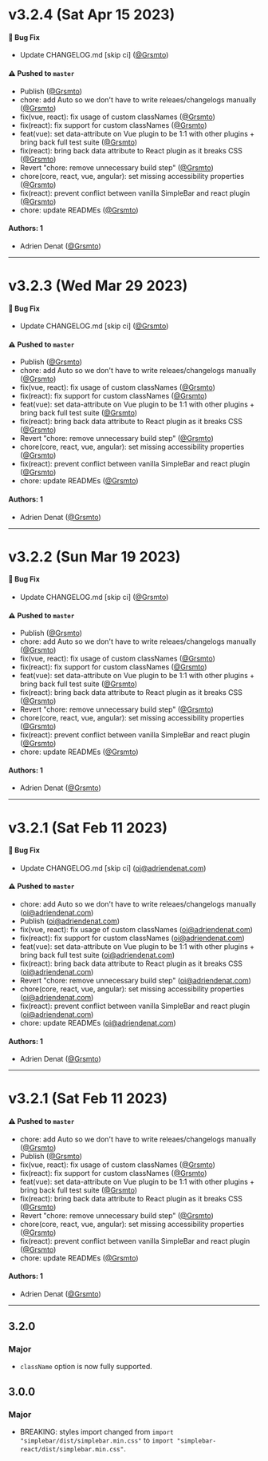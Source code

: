 # v3.2.4 (Sat Apr 15 2023)

#### 🐛 Bug Fix

- Update CHANGELOG.md \[skip ci\] ([@Grsmto](https://github.com/Grsmto))

#### ⚠️ Pushed to `master`

- Publish ([@Grsmto](https://github.com/Grsmto))
- chore: add Auto so we don't have to write releaes/changelogs manually ([@Grsmto](https://github.com/Grsmto))
- fix(vue, react): fix usage of custom classNames ([@Grsmto](https://github.com/Grsmto))
- fix(react): fix support for custom classNames ([@Grsmto](https://github.com/Grsmto))
- feat(vue): set data-attribute on Vue plugin to be 1:1 with other plugins + bring back full test suite ([@Grsmto](https://github.com/Grsmto))
- fix(react): bring back data attribute to React plugin as it breaks CSS ([@Grsmto](https://github.com/Grsmto))
- Revert "chore: remove unnecessary build step" ([@Grsmto](https://github.com/Grsmto))
- chore(core, react, vue, angular): set missing accessibility properties ([@Grsmto](https://github.com/Grsmto))
- fix(react): prevent conflict between vanilla SimpleBar and react plugin ([@Grsmto](https://github.com/Grsmto))
- chore: update READMEs ([@Grsmto](https://github.com/Grsmto))

#### Authors: 1

- Adrien Denat ([@Grsmto](https://github.com/Grsmto))

---

# v3.2.3 (Wed Mar 29 2023)

#### 🐛 Bug Fix

- Update CHANGELOG.md \[skip ci\] ([@Grsmto](https://github.com/Grsmto))

#### ⚠️ Pushed to `master`

- Publish ([@Grsmto](https://github.com/Grsmto))
- chore: add Auto so we don't have to write releaes/changelogs manually ([@Grsmto](https://github.com/Grsmto))
- fix(vue, react): fix usage of custom classNames ([@Grsmto](https://github.com/Grsmto))
- fix(react): fix support for custom classNames ([@Grsmto](https://github.com/Grsmto))
- feat(vue): set data-attribute on Vue plugin to be 1:1 with other plugins + bring back full test suite ([@Grsmto](https://github.com/Grsmto))
- fix(react): bring back data attribute to React plugin as it breaks CSS ([@Grsmto](https://github.com/Grsmto))
- Revert "chore: remove unnecessary build step" ([@Grsmto](https://github.com/Grsmto))
- chore(core, react, vue, angular): set missing accessibility properties ([@Grsmto](https://github.com/Grsmto))
- fix(react): prevent conflict between vanilla SimpleBar and react plugin ([@Grsmto](https://github.com/Grsmto))
- chore: update READMEs ([@Grsmto](https://github.com/Grsmto))

#### Authors: 1

- Adrien Denat ([@Grsmto](https://github.com/Grsmto))

---

# v3.2.2 (Sun Mar 19 2023)

#### 🐛 Bug Fix

- Update CHANGELOG.md \[skip ci\] ([@Grsmto](https://github.com/Grsmto))

#### ⚠️ Pushed to `master`

- Publish ([@Grsmto](https://github.com/Grsmto))
- chore: add Auto so we don't have to write releaes/changelogs manually ([@Grsmto](https://github.com/Grsmto))
- fix(vue, react): fix usage of custom classNames ([@Grsmto](https://github.com/Grsmto))
- fix(react): fix support for custom classNames ([@Grsmto](https://github.com/Grsmto))
- feat(vue): set data-attribute on Vue plugin to be 1:1 with other plugins + bring back full test suite ([@Grsmto](https://github.com/Grsmto))
- fix(react): bring back data attribute to React plugin as it breaks CSS ([@Grsmto](https://github.com/Grsmto))
- Revert "chore: remove unnecessary build step" ([@Grsmto](https://github.com/Grsmto))
- chore(core, react, vue, angular): set missing accessibility properties ([@Grsmto](https://github.com/Grsmto))
- fix(react): prevent conflict between vanilla SimpleBar and react plugin ([@Grsmto](https://github.com/Grsmto))
- chore: update READMEs ([@Grsmto](https://github.com/Grsmto))

#### Authors: 1

- Adrien Denat ([@Grsmto](https://github.com/Grsmto))

---

# v3.2.1 (Sat Feb 11 2023)

#### 🐛 Bug Fix

- Update CHANGELOG.md \[skip ci\] (oi@adriendenat.com)

#### ⚠️ Pushed to `master`

- chore: add Auto so we don't have to write releaes/changelogs manually (oi@adriendenat.com)
- Publish (oi@adriendenat.com)
- fix(vue, react): fix usage of custom classNames (oi@adriendenat.com)
- fix(react): fix support for custom classNames (oi@adriendenat.com)
- feat(vue): set data-attribute on Vue plugin to be 1:1 with other plugins + bring back full test suite (oi@adriendenat.com)
- fix(react): bring back data attribute to React plugin as it breaks CSS (oi@adriendenat.com)
- Revert "chore: remove unnecessary build step" (oi@adriendenat.com)
- chore(core, react, vue, angular): set missing accessibility properties (oi@adriendenat.com)
- fix(react): prevent conflict between vanilla SimpleBar and react plugin (oi@adriendenat.com)
- chore: update READMEs (oi@adriendenat.com)

#### Authors: 1

- Adrien Denat ([@Grsmto](https://github.com/Grsmto))

---

# v3.2.1 (Sat Feb 11 2023)

#### ⚠️ Pushed to `master`

- chore: add Auto so we don't have to write releaes/changelogs manually ([@Grsmto](https://github.com/Grsmto))
- Publish ([@Grsmto](https://github.com/Grsmto))
- fix(vue, react): fix usage of custom classNames ([@Grsmto](https://github.com/Grsmto))
- fix(react): fix support for custom classNames ([@Grsmto](https://github.com/Grsmto))
- feat(vue): set data-attribute on Vue plugin to be 1:1 with other plugins + bring back full test suite ([@Grsmto](https://github.com/Grsmto))
- fix(react): bring back data attribute to React plugin as it breaks CSS ([@Grsmto](https://github.com/Grsmto))
- Revert "chore: remove unnecessary build step" ([@Grsmto](https://github.com/Grsmto))
- chore(core, react, vue, angular): set missing accessibility properties ([@Grsmto](https://github.com/Grsmto))
- fix(react): prevent conflict between vanilla SimpleBar and react plugin ([@Grsmto](https://github.com/Grsmto))
- chore: update READMEs ([@Grsmto](https://github.com/Grsmto))

#### Authors: 1

- Adrien Denat ([@Grsmto](https://github.com/Grsmto))

---

## 3.2.0

### Major

- `className` option is now fully supported.

## 3.0.0

### Major

- BREAKING: styles import changed from `import "simplebar/dist/simplebar.min.css"` to `import "simplebar-react/dist/simplebar.min.css"`.
